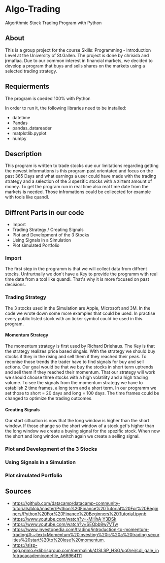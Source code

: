 # Algo-Trading
Algorithmic Stock Trading Program with Python


## About 
This is a group project for the course Skills: Programming - Introduction Level at the University of St.Gallen. The project is done by chrisisb and jrmafiaa. Due to our common interest in financial markets, we decided to develop a program that buys and sells shares on the markets using a selected trading strategy.

## Requierments  
The program is coeded 100% with Python

In order to run it, the following libraries need to be installed:    
* datetime
* Pandas
* pandas_datareader
* matplotlib.pyplot
* numpy

## Description

This program is written to trade stocks due our limitations regarding getting the newest informations is this program past orientated and focus on the past 365 Days and what earnings a user could have made with the trading strategy and a selection of the 3 spezific stocks with a zirtent amount of money. To get the program run in real time also real time date from the markets is needed. Those infromations could be colleccted for example with tools like quandl. 

## Diffrent Parts in our code  
* Import
* Trading Strategy / Creating Signals
* Plot and Development of the 3 Stocks
* Using Signals in a Simulation
* Plot simulated Portfolio


### Import
The first step in the programm is that we will collect data from diffrent stocks. Unfrurtnally we don't have a Key to provide the programm with real time data from a tool like quandl. That's why it is more focused on past decisions. 


### Trading Strategy
The 3 stocks used in the Simulation are Apple, Microsoft and 3M. In the code we wrote down some more examples that could be used. In practise every public listed stock with an ticker symbol could be used in this program. 


#### Momentum Strategy 
The momentum strategy is first used by Richard Driehaus. The Key is that the strategy realizes price based singals. With the strategy we should buy stocks if they in the rising and sell them if they reached their peak. To reconise those trends the trader have to find signals for buy and sell actions. Our goal would be that we  buy the stocks in short term uptrends and sell them if they reached their momentum. That our strategy will work we should choose three stocks with a high volatility  and a high trading volume. To see the signals from the  momentum strategy we have to establish 2 time frames, a long term and a short term. In our programm we set those to short =  20 days and long = 100 days. The time frames could be changed to optimize the trading outcomes. 

#### Creating Signals
Our start sittuation is now that the long window is higher than the short window. If those change so the short window of a stock get's higher than the long window we create a buying signal for the spezific stock. When now the short and long window switch again we create a selling signal. 

### Plot and Development of the 3 Stocks
 
### Using Signals in a Simulation

### Plot simulated Portfolio
###
###
###
## Sources 

* https://github.com/datacamp/datacamp-community-tutorials/blob/master/Python%20Finance%20Tutorial%20For%20Beginners/Python%20For%20Finance%20Beginners%20Tutorial.ipynb
* https://www.youtube.com/watch?v=-MHhA-Y3DSk
* https://www.youtube.com/watch?v=SEQbb8w7VTw
* https://www.investopedia.com/trading/introduction-to-momentum-trading/#:~:text=Momentum%20investing%20is%20a%20trading,securities%20start%20to%20lose%20momentum.
* https://slsp-hsg.primo.exlibrisgroup.com/permalink/41SLSP_HSG/uq0rei/cdi_gale_infotracacademiconefile_A66964111 
